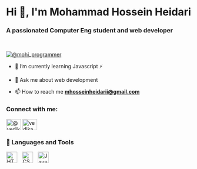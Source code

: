 <h1 align="left">Hi 👋, I'm Mohammad Hossein Heidari</h1>
<h3 align="left">A passionated Computer Eng student and web developer</h3>
<br/>
<p align="left"> <a href="https://twitter.com/@mohi_programmer" target="blank"><img src="https://img.shields.io/twitter/follow/mohi_programmer?logo=twitter&style=for-the-badge" alt="@mohi_programmer" /></a> </p>

- 🌱 I’m currently learning Javascript ⚡

- 💬 Ask me about web development 

- 📫 How to reach me **mhosseinheidarii@gmail.com**



<h3 align="left">Connect with me:</h3>
<p align="left">
<a href="https://twitter.com/@mohi_programmer" target="blank"><img align="center" src="https://raw.githubusercontent.com/rahuldkjain/github-profile-readme-generator/master/src/images/icons/Social/twitter.svg" alt="@vedika_kedar" height="30" width="40" /></a>
<a href="https://www.linkedin.com/in/mohammad-hossein-h-3ba07a20a" target="blank"><img align="center" src="https://raw.githubusercontent.com/rahuldkjain/github-profile-readme-generator/master/src/images/icons/Social/linked-in-alt.svg" alt="vedika kedar" height="30" width="40" /></a>
</p>


### 🧰 Languages and Tools


<img align="left" alt="HTML" width="30px" style="padding-right:10px;" src="https://cdn.jsdelivr.net/gh/devicons/devicon/icons/html5/html5-plain.svg" />
<img align="left" alt="CSS" width="30px" style="padding-right:10px;" src="https://cdn.jsdelivr.net/gh/devicons/devicon/icons/css3/css3-plain.svg" />
<img align="left" alt="JavaScript" width="30px" style="padding-right:10px;" src="https://cdn.jsdelivr.net/gh/devicons/devicon/icons/javascript/javascript-plain.svg" />
</br>

#

